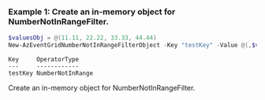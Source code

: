 ### Example 1: Create an in-memory object for NumberNotInRangeFilter.
```powershell
$valuesObj = @(11.11, 22.22, 33.33, 44.44)
New-AzEventGridNumberNotInRangeFilterObject -Key "testKey" -Value @(,$valuesObj)
```

```output
Key     OperatorType
---     ------------
testKey NumberNotInRange
```

Create an in-memory object for NumberNotInRangeFilter.